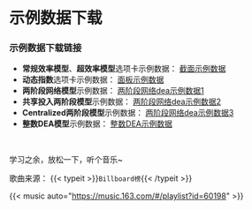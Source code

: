 # 示例数据下载

<script src="https://kit.fontawesome.com/5519c56e9e.js" crossorigin="anonymous"></script>

### 示例数据下载链接
- **常规效率模型**、**超效率模型**选项卡示例数据： [截面示例数据](/测试数据.xlsx)  
- **动态指数**选项卡示例数据： [面板示例数据](/测试数据动态.xlsx)  
- **两阶段网络模型**示例数据： [两阶段网络dea示例数据1](/网络dea实例数据.xlsx)  
- **共享投入两阶段模型**示例数据： [两阶段网络dea示例数据2](/共享测试数据.xlsx)  
- **Centralized两阶段模型**示例数据： [两阶段网络dea示例数据3](/CentralizedmodelData.xlsx)  
- **整数DEA模型**示例数据： [整数DEA示例数据](/整数dea数据.xlsx)  
</br>

 <i class="fa-solid fa-headphones"></i> 学习之余，放松一下，听个音乐~

<i class="fa-solid fa-tag"></i> 歌曲来源：
    {{< typeit >}}`Billboard榜`{{< /typeit >}}


{{< music auto="https://music.163.com/#/playlist?id=60198" >}}



